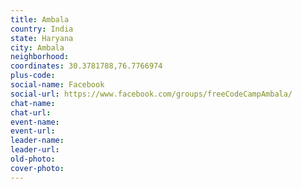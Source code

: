 ```yaml
---
title: Ambala
country: India
state: Haryana
city: Ambala
neighborhood: 
coordinates: 30.3781788,76.7766974
plus-code:
social-name: Facebook
social-url: https://www.facebook.com/groups/freeCodeCampAmbala/
chat-name:
chat-url:
event-name:
event-url:
leader-name:
leader-url:
old-photo: 
cover-photo:
---
```

